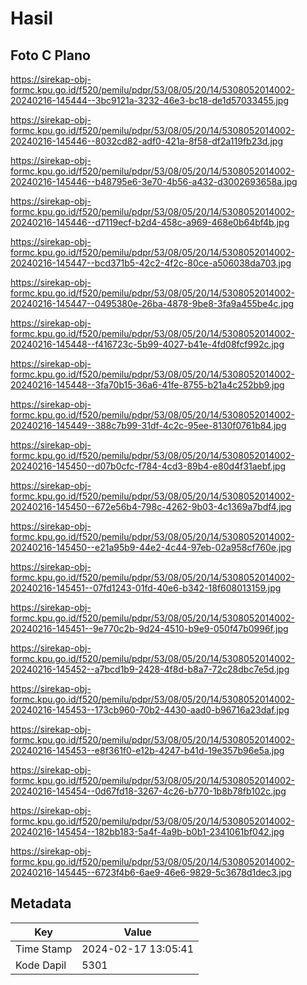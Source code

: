 # Hasil

## Foto C Plano

https://sirekap-obj-formc.kpu.go.id/f520/pemilu/pdpr/53/08/05/20/14/5308052014002-20240216-145444--3bc9121a-3232-46e3-bc18-de1d57033455.jpg

https://sirekap-obj-formc.kpu.go.id/f520/pemilu/pdpr/53/08/05/20/14/5308052014002-20240216-145446--8032cd82-adf0-421a-8f58-df2a119fb23d.jpg

https://sirekap-obj-formc.kpu.go.id/f520/pemilu/pdpr/53/08/05/20/14/5308052014002-20240216-145446--b48795e6-3e70-4b56-a432-d3002693658a.jpg

https://sirekap-obj-formc.kpu.go.id/f520/pemilu/pdpr/53/08/05/20/14/5308052014002-20240216-145446--d7119ecf-b2d4-458c-a969-468e0b64bf4b.jpg

https://sirekap-obj-formc.kpu.go.id/f520/pemilu/pdpr/53/08/05/20/14/5308052014002-20240216-145447--bcd371b5-42c2-4f2c-80ce-a506038da703.jpg

https://sirekap-obj-formc.kpu.go.id/f520/pemilu/pdpr/53/08/05/20/14/5308052014002-20240216-145447--0495380e-26ba-4878-9be8-3fa9a455be4c.jpg

https://sirekap-obj-formc.kpu.go.id/f520/pemilu/pdpr/53/08/05/20/14/5308052014002-20240216-145448--f416723c-5b99-4027-b41e-4fd08fcf992c.jpg

https://sirekap-obj-formc.kpu.go.id/f520/pemilu/pdpr/53/08/05/20/14/5308052014002-20240216-145448--3fa70b15-36a6-41fe-8755-b21a4c252bb9.jpg

https://sirekap-obj-formc.kpu.go.id/f520/pemilu/pdpr/53/08/05/20/14/5308052014002-20240216-145449--388c7b99-31df-4c2c-95ee-8130f0761b84.jpg

https://sirekap-obj-formc.kpu.go.id/f520/pemilu/pdpr/53/08/05/20/14/5308052014002-20240216-145450--d07b0cfc-f784-4cd3-89b4-e80d4f31aebf.jpg

https://sirekap-obj-formc.kpu.go.id/f520/pemilu/pdpr/53/08/05/20/14/5308052014002-20240216-145450--672e56b4-798c-4262-9b03-4c1369a7bdf4.jpg

https://sirekap-obj-formc.kpu.go.id/f520/pemilu/pdpr/53/08/05/20/14/5308052014002-20240216-145450--e21a95b9-44e2-4c44-97eb-02a958cf760e.jpg

https://sirekap-obj-formc.kpu.go.id/f520/pemilu/pdpr/53/08/05/20/14/5308052014002-20240216-145451--07fd1243-01fd-40e6-b342-18f608013159.jpg

https://sirekap-obj-formc.kpu.go.id/f520/pemilu/pdpr/53/08/05/20/14/5308052014002-20240216-145451--9e770c2b-9d24-4510-b9e9-050f47b0996f.jpg

https://sirekap-obj-formc.kpu.go.id/f520/pemilu/pdpr/53/08/05/20/14/5308052014002-20240216-145452--a7bcd1b9-2428-4f8d-b8a7-72c28dbc7e5d.jpg

https://sirekap-obj-formc.kpu.go.id/f520/pemilu/pdpr/53/08/05/20/14/5308052014002-20240216-145453--173cb960-70b2-4430-aad0-b96716a23daf.jpg

https://sirekap-obj-formc.kpu.go.id/f520/pemilu/pdpr/53/08/05/20/14/5308052014002-20240216-145453--e8f361f0-e12b-4247-b41d-19e357b96e5a.jpg

https://sirekap-obj-formc.kpu.go.id/f520/pemilu/pdpr/53/08/05/20/14/5308052014002-20240216-145454--0d67fd18-3267-4c26-b770-1b8b78fb102c.jpg

https://sirekap-obj-formc.kpu.go.id/f520/pemilu/pdpr/53/08/05/20/14/5308052014002-20240216-145454--182bb183-5a4f-4a9b-b0b1-2341061bf042.jpg

https://sirekap-obj-formc.kpu.go.id/f520/pemilu/pdpr/53/08/05/20/14/5308052014002-20240216-145445--6723f4b6-6ae9-46e6-9829-5c3678d1dec3.jpg


## Metadata

| Key        | Value               |
| ---------- | ------------------- |
| Time Stamp | 2024-02-17 13:05:41 |
| Kode Dapil | 5301                |




